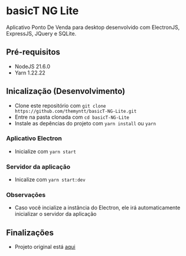 # basicT NG Lite
Aplicativo Ponto De Venda para desktop desenvolvido com ElectronJS, ExpressJS, JQuery e SQLite.

## Pré-requisitos
- NodeJS 21.6.0
- Yarn 1.22.22

## Inicalização (Desenvolvimento)
- Clone este repositório com ```git clone https://github.com/themyntt/basicT-NG-Lite.git```
- Entre na pasta clonada com ```cd basicT-NG-Lite```
- Instale as depências do projeto com ```yarn install``` ou ```yarn```

### Aplicativo Electron
- Inicialize com ```yarn start```

### Servidor da aplicação
- Inicalize com ```yarn start:dev```

### Observaçōes
- Caso você incialize a instância do Electron, ele irá automaticamente inicializar o servidor da aplicação

## Finalizações
- Projeto original está [aqui](https://github.com/jpaveiro/BasicT-NG)